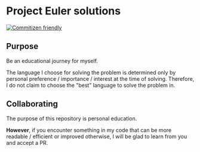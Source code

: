 # Project Euler solutions
[![Commitizen friendly](https://img.shields.io/badge/commitizen-friendly-brightgreen.svg)](http://commitizen.github.io/cz-cli/)
## Purpose
Be an educational journey for myself.

The language I choose for solving the problem is determined only by personal preference / importance / interest at the time of solving.
Therefore, I do not claim to choose the "best" language to solve the problem in.

## Collaborating
The purpose of this repository is personal education.

**However**, if you encounter something in my code that can be more readable / efficient or improved otherwise, I will be glad to learn from you and accept a PR.
